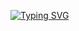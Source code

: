 [![Typing SVG](https://readme-typing-svg.demolab.com?font=Fira+Code&size=40&duration=2000&pause=500&vCenter=true&width=500&height=100&lines=%22Hello+World!%22+;I'm+Roy.;My+repos+are+fun!;%22Trust+me+bro.%22+)](https://git.io/typing-svg)
